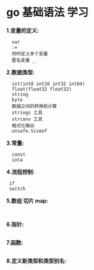 # go 基础语法 学习
**1.变量的定义:**
```
  var 
  :=
  同时定义多个变量
  匿名变量 _
```
**2.数据类型:**
```
  int(int8 int16 int32 int64)
  float(float32 float32)
  string
  byte
  数据之间的转换和计算
  strings 工具
  strconv 工具
  格式化输出
  unsafe.Sizeof
```

**3.常量:**
```
  const 
  iota
```

**4.流程控制:**
```
 if 
 switch

```

**5.数组 切片 map:**
```
  
```

**6.指针:**
```
```


**7.函数:**
```
```

**8.定义新类型和类型别名:**
```
```